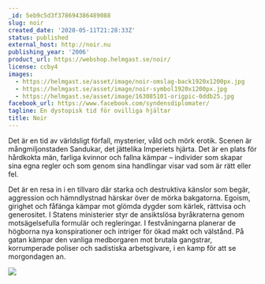 ```yaml
---
_id: 5eb9c5d3f378694386489088
slug: noir
created_date: '2020-05-11T21:28:33Z'
status: published
external_host: http://noir.nu
publishing_year: '2006'
product_url: https://webshop.helmgast.se/noir/
license: ccby4
images:
  - https://helmgast.se/asset/image/noir-omslag-back1920x1200px.jpg
  - https://helmgast.se/asset/image/noir-symbol1920x1200px.jpg
  - https://helmgast.se/asset/image/163085101-origpic-0ddb25.jpg
facebook_url: https://www.facebook.com/syndensdiplomater/
tagline: En dystopisk tid för ovilliga hjältar
title: Noir
---
```

Det är en tid av världsligt förfall, mysterier, våld och mörk erotik. Scenen är mångmiljonstaden Sandukar, det jättelika Imperiets hjärta. Det är en plats för hårdkokta män, farliga kvinnor och fallna kämpar – individer som skapar sina egna regler och som genom sina handlingar visar vad som är rätt eller fel.

Det är en resa in i en tillvaro där starka och destruktiva känslor som begär, aggression och hämndlystnad härskar över de mörka bakgatorna. Egoism, girighet och fåfänga kämpar mot glömda dygder som kärlek, rättvisa och generositet. I Statens ministerier styr de ansiktslösa byråkraterna genom motsägelsefulla formulär och regleringar. I festvåningarna planerar de högborna nya konspirationer och intriger för ökad makt och välstånd. På gatan kämpar den vanliga medborgaren mot brutala gangstrar, korrumperade poliser och sadistiska arbetsgivare, i en kamp för att se morgondagen an.

[![](https://helmgast.se/asset/image/noir-banner2.gif)](http://noir.nu)
